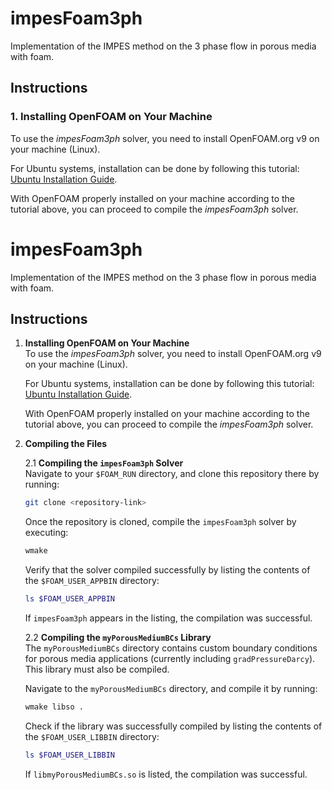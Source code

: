 # impesFoam3ph
Implementation of the IMPES method on the 3 phase flow in porous media with foam.

## Instructions

### 1. Installing OpenFOAM on Your Machine
To use the *impesFoam3ph* solver, you need to install OpenFOAM.org v9 on your machine (Linux).

For Ubuntu systems, installation can be done by following this tutorial: [Ubuntu Installation Guide](https://openfoam.org/download/9-ubuntu/).

With OpenFOAM properly installed on your machine according to the tutorial above, you can proceed to compile the *impesFoam3ph* solver.

# impesFoam3ph
Implementation of the IMPES method on the 3 phase flow in porous media with foam.

## Instructions

1. **Installing OpenFOAM on Your Machine**  
   To use the *impesFoam3ph* solver, you need to install OpenFOAM.org v9 on your machine (Linux).

   For Ubuntu systems, installation can be done by following this tutorial: [Ubuntu Installation Guide](https://openfoam.org/download/9-ubuntu/).

   With OpenFOAM properly installed on your machine according to the tutorial above, you can proceed to compile the *impesFoam3ph* solver.

2. **Compiling the Files**

   2.1 **Compiling the `impesFoam3ph` Solver**  
   Navigate to your `$FOAM_RUN` directory, and clone this repository there by running:
   ```bash
   git clone <repository-link>
   ```

   Once the repository is cloned, compile the `impesFoam3ph` solver by executing:
   ```bash
   wmake
   ```

   Verify that the solver compiled successfully by listing the contents of the `$FOAM_USER_APPBIN` directory:
   ```bash
   ls $FOAM_USER_APPBIN
   ```
   If `impesFoam3ph` appears in the listing, the compilation was successful.

   2.2 **Compiling the `myPorousMediumBCs` Library**  
   The `myPorousMediumBCs` directory contains custom boundary conditions for porous media applications (currently including `gradPressureDarcy`). This library must also be compiled.

   Navigate to the `myPorousMediumBCs` directory, and compile it by running:
   ```bash
   wmake libso .
   ```

   Check if the library was successfully compiled by listing the contents of the `$FOAM_USER_LIBBIN` directory:
   ```bash
   ls $FOAM_USER_LIBBIN
   ```
   If `libmyPorousMediumBCs.so` is listed, the compilation was successful.

